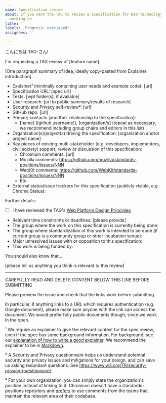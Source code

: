 ```yaml
---
name: Specification review
about: If you want the TAG to review a specification for Web technology that you're
  working on
title: ''
labels: 'Progress: untriaged'
assignees: ''

---
```


こんにちは TAG-さん!

I'm requesting a TAG review of [feature name].

[One paragraph summary of idea, ideally copy-pasted from Explainer introduction]

  - Explainer¹ (minimally containing user needs and example code): [url]
  - Specification URL: [spec url]
  - Tests: [wpt folder(s), if available]
  - User research: [url to public summary/results of research]
  - Security and Privacy self-review²: [url]
  - GitHub repo: [url]
  - Primary contacts (and their relationship to the specification):
      - [name] ([github username]), [organization/s] (repeat as necessary, we recommend including group chairs and editors in this list)
  - Organization(s)/project(s) driving the specification: [organization and/or project name]
  - Key pieces of existing multi-stakeholder (e.g. developers, implementers, civil society) support, review or discussion of this specification:
    - Chromium comments: [url]
    - Mozilla comments: https://github.com/mozilla/standards-positions/issues/NNN
    - WebKit comments: https://github.com/WebKit/standards-positions/issues/NNN
    - Etc.
  - External status/issue trackers for this specification (publicly visible, e.g. Chrome Status):

Further details:

  - [ ] I have reviewed the TAG's [Web Platform Design Principles](https://www.w3.org/TR/design-principles/)
  - Relevant time constraints or deadlines: [please provide]
  - The group where the work on this specification is currently being done:
  - The group where standardization of this work is intended to be done (if current group is a community group or other incubation venue):
  - Major unresolved issues with or opposition to this specification:
  - This work is being funded by:

You should also know that...

[please tell us anything you think is relevant to this review]

------------------------------------------------------------------------------------
CAREFULLY READ AND DELETE CONTENT BELOW THIS LINE BEFORE SUBMITTING

Please preview the issue and check that the links work before submitting.

In particular, if anything links to a URL which requires authentication (e.g. Google document), please make sure anyone with the link can access the document. We would prefer fully public documents though, since we work in the open.

¹ We require an explainer to give the relevant context for the spec review, even if the spec has some background information. For background, see our [explanation of how to write a good explainer](https://tag.w3.org/explainers/). We recommend the explainer to be in [Markdown](https://github.github.com/gfm/).

² A Security and Privacy questionnaire helps us understand potential security and privacy issues and mitigations for your design, and can save us asking redundant questions. See https://www.w3.org/TR/security-privacy-questionnaire/.

³ For your own organization, you can simply state the organization's position instead of linking to it. Chromium doesn't have a standards-positions repository and [prefers](https://source.chromium.org/chromium/chromium/src/+/main:docs/standards/positions/GoogleChrome/README.md) to use comments from the teams that maintain the relevant area of their codebase.
